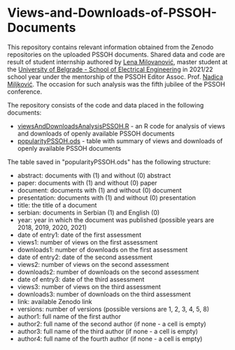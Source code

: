 # Views-and-Downloads-of-PSSOH-Documents
This repository contains relevant information obtained from the Zenodo repositories on the uploaded PSSOH documents. Shared data and code are result of student internship authored by [Lena Milovanović](https://github.com/lenamilovanovic), master student at the [University of Belgrade - School of Electrical Engineering](https://www.etf.bg.ac.rs/en) in 2021/22 school year under the mentorship of the PSSOH Editor Assoc. Prof. [Nadica Miljković](https://github.com/NadicaSm). The occasion for such analysis was the fifth jubilee of the PSSOH conference.

The repository consists of the code and data placed in the following documents:
* [viewsAndDownloadsAnalysisPSSOH.R](https://github.com/pssoh/Views-and-Downloads-of-PSSOH-Documents/blob/main/viewsAndDownloadsAnalysisPSSOH.R) - an R code for analysis of views and downloads of openly available PSSOH documents
* [popularityPSSOH.ods](https://github.com/pssoh/Views-and-Downloads-of-PSSOH-Documents/blob/main/popularityPSSOH.ods) - table with summary of views and downloads of openly available PSSOH documents

The table saved in "popularityPSSOH.ods" has the following structure:
* abstract: documents with (1) and without (0) abstract
* paper: documents with (1) and without (0) paper
* document: documents with (1) and without (0) document
* presentation: documents with (1) and without (0) presentation
* title: the title of a document 
* serbian: documents in Serbian (1) and English (0) 
* year: year in which the document was published (possible years are 2018, 2019, 2020, 2021)
* date of entry1: date of the first assessment
* views1: number of views on the first assessment
* downloads1: number of downloads on the first assessment
* date of entry2: date of the second assessment
* views2: number of views on the second assessment
* downloads2: number of downloads on the second assessment
* date of entry3: date of the third assessment
* views3: number of views on the third assessment
* downloads3: number of downloads on the third assessment
* link: available Zenodo link 
* versions: number of versions (possible versions are 1, 2, 3, 4, 5, 8)
* author1: full name of the first author
* author2: full name of the second author (if none - a cell is empty)
* author3: full name of the third author (if none - a cell is empty)
* author4: full name of the fourth author (if none - a cell is empty)
